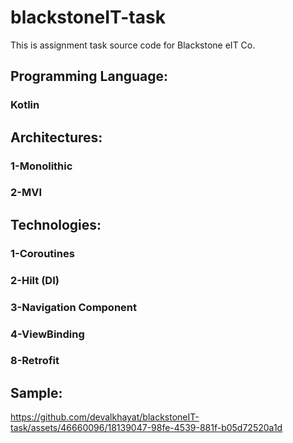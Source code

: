 # blackstoneIT-task
This is assignment task source code for Blackstone eIT Co. 
## Programming Language:
### Kotlin 
## Architectures:
### 1-Monolithic
### 2-MVI
## Technologies:
### 1-Coroutines
### 2-Hilt (DI) 
### 3-Navigation Component
### 4-ViewBinding
### 8-Retrofit
## Sample:
https://github.com/devalkhayat/blackstoneIT-task/assets/46660096/18139047-98fe-4539-881f-b05d72520a1d




